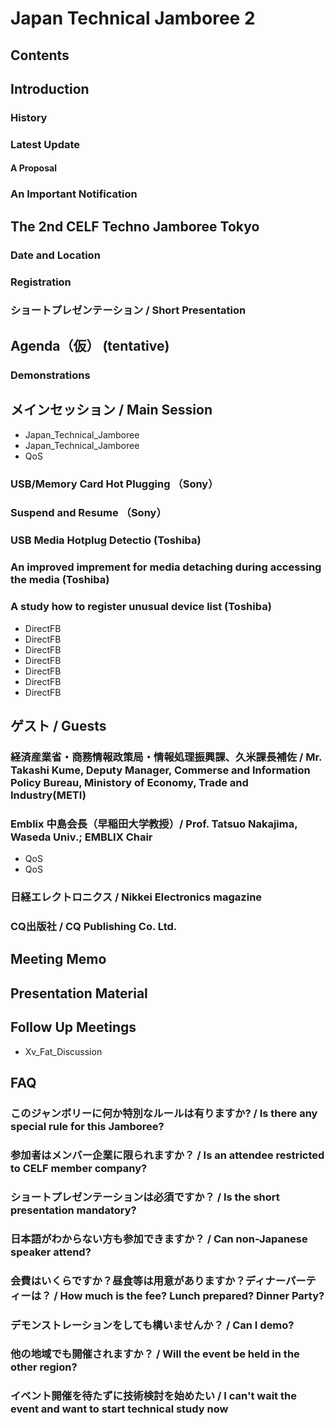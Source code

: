# Japan Technical Jamboree 2
## Contents
## Introduction
### History
### Latest Update
#### A Proposal
### An Important Notification
## The 2nd CELF Techno Jamboree Tokyo
### Date and Location
### Registration
### ショートプレゼンテーション / Short Presentation
## Agenda（仮） (tentative)
### Demonstrations
## メインセッション / Main Session
* Japan_Technical_Jamboree
* Japan_Technical_Jamboree
* QoS
### USB/Memory Card Hot Plugging （Sony）
### Suspend and Resume （Sony）
### USB Media Hotplug Detectio (Toshiba)
### An improved imprement for media detaching during accessing the media (Toshiba)
### A study how to register unusual device list (Toshiba)
* DirectFB
* DirectFB
* DirectFB
* DirectFB
* DirectFB
* DirectFB
* DirectFB
## ゲスト / Guests
### 経済産業省・商務情報政策局・情報処理振興課、久米課長補佐 / Mr. Takashi Kume, Deputy Manager, Commerse and Information Policy Bureau, Ministory of Economy, Trade and Industry(METI)
### Emblix 中島会長（早稲田大学教授）/ Prof. Tatsuo Nakajima, Waseda Univ.; EMBLIX Chair
* QoS
* QoS
### 日経エレクトロニクス / Nikkei Electronics magazine
### CQ出版社 / CQ Publishing Co. Ltd.
## Meeting Memo
## Presentation Material
## Follow Up Meetings
* Xv_Fat_Discussion
## FAQ
### このジャンボリーに何か特別なルールは有りますか? / Is there any special rule for this Jamboree?
### 参加者はメンバー企業に限られますか？ / Is an attendee restricted to CELF member company?
### ショートプレゼンテーションは必須ですか？ / Is the short presentation mandatory?
### 日本語がわからない方も参加できますか？ / Can non-Japanese speaker attend?
### 会費はいくらですか？昼食等は用意がありますか？ディナーパーティーは？ / How much is the fee? Lunch prepared? Dinner Party?
### デモンストレーションをしても構いませんか？ / Can I demo?
### 他の地域でも開催されますか？ / Will the event be held in the other region?
### イベント開催を待たずに技術検討を始めたい / I can't wait the event and want to start technical study now
